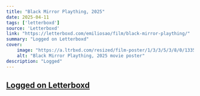 ```yaml
---
title: "Black Mirror Plaything, 2025"
date: 2025-04-11
tags: ['letterboxd']
source: 'Letterboxd'
link: "https://letterboxd.com/emiliosao/film/black-mirror-plaything/"
summary: "Logged on Letterboxd"
cover:
    image: "https://a.ltrbxd.com/resized/film-poster/1/3/3/5/3/8/0/1335380-black-mirror-plaything-0-600-0-900-crop.jpg?v=28b807f297"
    alt: "Black Mirror Plaything, 2025 movie poster"
description: "Logged"
---
```

## [Logged on Letterboxd](https://letterboxd.com/emiliosao/film/black-mirror-plaything/)

